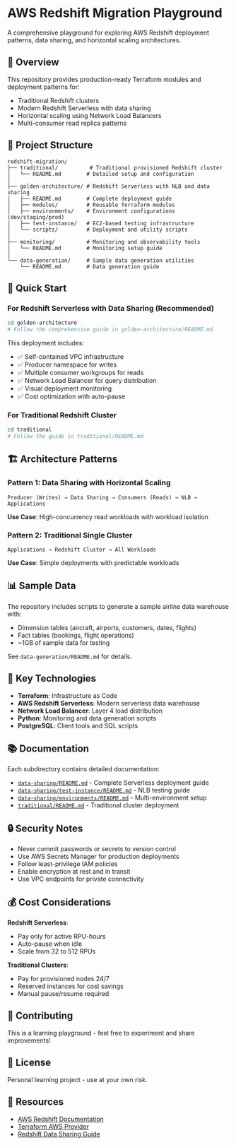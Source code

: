 # AWS Redshift Migration Playground

A comprehensive playground for exploring AWS Redshift deployment patterns, data sharing, and horizontal scaling architectures.

## 🎯 Overview

This repository provides production-ready Terraform modules and deployment patterns for:
- Traditional Redshift clusters
- Modern Redshift Serverless with data sharing
- Horizontal scaling using Network Load Balancers
- Multi-consumer read replica patterns

## 📁 Project Structure

```
redshift-migration/
├── traditional/          # Traditional provisioned Redshift cluster
│   └── README.md        # Detailed setup and configuration
│
├── golden-architecture/ # Redshift Serverless with NLB and data sharing
│   ├── README.md        # Complete deployment guide
│   ├── modules/         # Reusable Terraform modules
│   ├── environments/    # Environment configurations (dev/staging/prod)
│   ├── test-instance/   # EC2-based testing infrastructure
│   └── scripts/         # Deployment and utility scripts
│
├── monitoring/          # Monitoring and observability tools
│   └── README.md        # Monitoring setup guide
│
└── data-generation/     # Sample data generation utilities
    └── README.md        # Data generation guide
```

## 🚀 Quick Start

### For Redshift Serverless with Data Sharing (Recommended)

```bash
cd golden-architecture
# Follow the comprehensive guide in golden-architecture/README.md
```

This deployment includes:
- ✅ Self-contained VPC infrastructure
- ✅ Producer namespace for writes
- ✅ Multiple consumer workgroups for reads
- ✅ Network Load Balancer for query distribution
- ✅ Visual deployment monitoring
- ✅ Cost optimization with auto-pause

### For Traditional Redshift Cluster

```bash
cd traditional
# Follow the guide in traditional/README.md
```

## 🏗️ Architecture Patterns

### Pattern 1: Data Sharing with Horizontal Scaling
```
Producer (Writes) → Data Sharing → Consumers (Reads) → NLB → Applications
```
**Use Case**: High-concurrency read workloads with workload isolation

### Pattern 2: Traditional Single Cluster
```
Applications → Redshift Cluster → All Workloads
```
**Use Case**: Simple deployments with predictable workloads

## 📊 Sample Data

The repository includes scripts to generate a sample airline data warehouse with:
- Dimension tables (aircraft, airports, customers, dates, flights)
- Fact tables (bookings, flight operations)
- ~1GB of sample data for testing

See `data-generation/README.md` for details.

## 🔧 Key Technologies

- **Terraform**: Infrastructure as Code
- **AWS Redshift Serverless**: Modern serverless data warehouse
- **Network Load Balancer**: Layer 4 load distribution
- **Python**: Monitoring and data generation scripts
- **PostgreSQL**: Client tools and SQL scripts

## 📚 Documentation

Each subdirectory contains detailed documentation:
- [`data-sharing/README.md`](data-sharing/README.md) - Complete Serverless deployment guide
- [`data-sharing/test-instance/README.md`](data-sharing/test-instance/README.md) - NLB testing guide
- [`data-sharing/environments/README.md`](data-sharing/environments/README.md) - Multi-environment setup
- [`traditional/README.md`](traditional/README.md) - Traditional cluster deployment

## 🔒 Security Notes

- Never commit passwords or secrets to version control
- Use AWS Secrets Manager for production deployments
- Follow least-privilege IAM policies
- Enable encryption at rest and in transit
- Use VPC endpoints for private connectivity

## 💰 Cost Considerations

**Redshift Serverless**:
- Pay only for active RPU-hours
- Auto-pause when idle
- Scale from 32 to 512 RPUs

**Traditional Clusters**:
- Pay for provisioned nodes 24/7
- Reserved instances for cost savings
- Manual pause/resume required

## 🤝 Contributing

This is a learning playground - feel free to experiment and share improvements!

## 📝 License

Personal learning project - use at your own risk.

## 🔗 Resources

- [AWS Redshift Documentation](https://docs.aws.amazon.com/redshift/)
- [Terraform AWS Provider](https://registry.terraform.io/providers/hashicorp/aws/latest)
- [Redshift Data Sharing Guide](https://docs.aws.amazon.com/redshift/latest/dg/datashare.html)